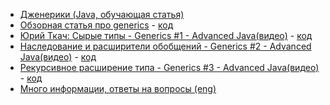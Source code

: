 - <a href="http://www.quizful.net/post/java-generics-tutorial">Дженерики (Java, обучающая статья)</a>
- <a href="https://javarush.ru/groups/posts/2004-teorija-dzhenerikov-v-java-ili-gde-na-praktike-stavitjh-skobki">Обзорная статья про generics</a> - <a href="https://github.com/DenisPavlov/work_project/tree/master/src/main/java/links/java/generics/g01">код</a>
- <a href="https://www.youtube.com/watch?v=MniNZsyjH9E&list=PL6jg6AGdCNaX1yIJpX4sgALBTmTVc_uOJ">Юрий Ткач: Сырые типы - Generics #1 - Advanced Java(видео)</a> - <a href="https://github.com/DenisPavlov/work_project/tree/master/src/main/java/links/java/generics/g02">код</a>
- <a href="https://www.youtube.com/watch?v=pezRhckJbFE&index=2&list=PL6jg6AGdCNaX1yIJpX4sgALBTmTVc_uOJ">Наследование и расширители обобщений - Generics #2 - Advanced Java(видео)</a> - <a href="https://github.com/DenisPavlov/work_project/tree/master/src/main/java/links/java/generics/g03">код</a>
- <a href="https://www.youtube.com/watch?v=ns8T7-nI_Ec&index=3&list=PL6jg6AGdCNaX1yIJpX4sgALBTmTVc_uOJ">Рекурсивное расширение типа - Generics #3 - Advanced Java(видео)</a> - <a href="https://github.com/DenisPavlov/work_project/tree/master/src/main/java/links/java/generics/g03">код</a>
- <a href="http://angelikalanger.com/GenericsFAQ/JavaGenericsFAQ.html">Много информации, ответы на вопросы (eng)</a>

